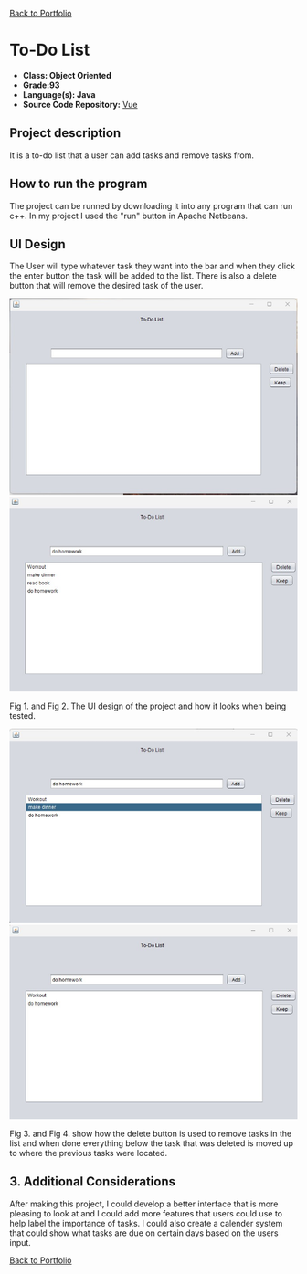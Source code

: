 [Back to Portfolio](./)

To-Do List
===============

-   **Class: Object Oriented** 
-   **Grade:93** 
-   **Language(s): Java** 
-   **Source Code Repository:** [Vue](https://github.com/Echack/To-do-list)

## Project description

It is a to-do list that a user can add tasks and remove tasks from.

## How to run the program

The project can be runned by downloading it into any program that can run c++. In my project I used the "run" button in Apache Netbeans.

## UI Design

The User will type whatever task they want into the bar and when they click the enter button the task will be added to the list. There is also a delete button that will remove the desired task of the user.

![screenshot](images/to_do_list1.jpg)  
![screenshot](images/to_do_list2.jpg)

Fig 1. and Fig 2. The UI design of the project and how it looks when being tested.

![screenshot](images/to_do_list3.jpg)  
![screenshot](images/to_do_list4.jpg)

Fig 3. and Fig 4. show how the delete button is used to remove tasks in the list and when done everything below the task that was deleted is moved up to where the previous tasks were located.

## 3. Additional Considerations

After making this project, I could develop a better interface that is more pleasing to look at and I could add more features that users could use to help label the importance of tasks. I could also create a calender system that could show what tasks are due on certain days based on the users input.

[Back to Portfolio](./)
